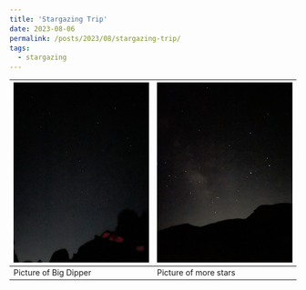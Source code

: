 ```yaml
---
title: 'Stargazing Trip'
date: 2023-08-06
permalink: /posts/2023/08/stargazing-trip/
tags:
  - stargazing
---
```



| <img src="../images/IMG_5224.jpg" alt="picture_of_star_1" width="400"/> | <img src="../images/IMG_5230.jpg" alt="picture_of_star_2" width="400"/> |
| ---------- | --------- |
| Picture of Big Dipper | Picture of more stars |
